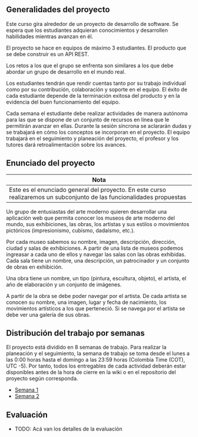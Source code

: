 ## Generalidades del proyecto

Este curso gira alrededor de un proyecto de desarrollo de software. Se espera que los estudiantes adquieran conocimientos y desarrollen habilidades mientras avanzan en él.

El proyecto se hace en equipos de máximo 3 estudiantes. El producto que se debe construir es un API REST.

Los retos a los que el grupo se enfrenta son similares a los que debe abordar un grupo de desarrollo en el mundo real.

Los estudiantes tendrán que rendir cuentas tanto por su trabajo individual como por su contribución, colaboración y soporte en el equipo. El éxito de cada estudiante depende de la terminación exitosa del producto y en la evidencia del buen funcionamiento del equipo.

Cada semana el estudiante debe realizar actividades de manera autónoma para las que se dispone de un conjunto de recursos en línea que le permitirán avanzar en ellas. Durante la sesión síncrona se aclararán dudas y se trabajará en cómo los conceptos se incorporan en el proyecto. El equipo trabajará en el seguimiento y planeación del proyecto, el profesor y los tutores dará retroalimentación sobre los avances.

## Enunciado del proyecto

| Nota                                                                                                                   |
| ---------------------------------------------------------------------------------------------------------------------- |
| Este es el enunciado general del proyecto. En este curso realizaremos un subconjunto de las funcionalidades propuestas |

Un grupo de entusiastas del arte moderno quieren desarrollar una aplicación web que permita conocer los museos de arte moderno del mundo, sus exhibiciones, las obras, los artistas y sus estilos o movimientos pictóricos (impresionismo, cubismo, dadaísmo, etc.).

Por cada museo sabemos su nombre, imagen, descripción, dirección, ciudad y salas de exhibiciones. A partir de una lista de museos podemos ingreasar a cada uno de ellos y navegar las salas con las obras exhibidas. Cada sala tiene un nombre, una descripción, un patrocinador y un conjunto de obras en exhibición.

Una obra tiene un nombre, un tipo (pintura, escultura, objeto), el artista, el año de elaboración y un conjunto de imágenes.

A partir de la obra se debe poder navegar por el artista. De cada artista se conocen su nombre, una imagen, lugar y fecha de nacimiento, los movimientos artísticos a los que perteneció. Si se navega por el artista se debe ver una galería de sus obras.


## Distribución del trabajo por semanas

El proyecto está dividido en 8 semanas de trabajo. Para realizar la planeación y el seguimiento, la semana de trabajo se toma desde el lunes a las 0:00 horas hasta el domingo a las 23:59 horas (Colombia Time (COT), UTC -5). Por tanto, todos los entregables de cada actividad deberán estar disponibles antes de la hora de cierre en la wiki o en el repositorio del proyecto según corresponda.

- [Semana 1](./semanas/semana1/semana1.md)
- [Semana 2](./semanas/semana2/semana2.md)

## Evaluación

- TODO: Acá van los detalles de la evaluación
